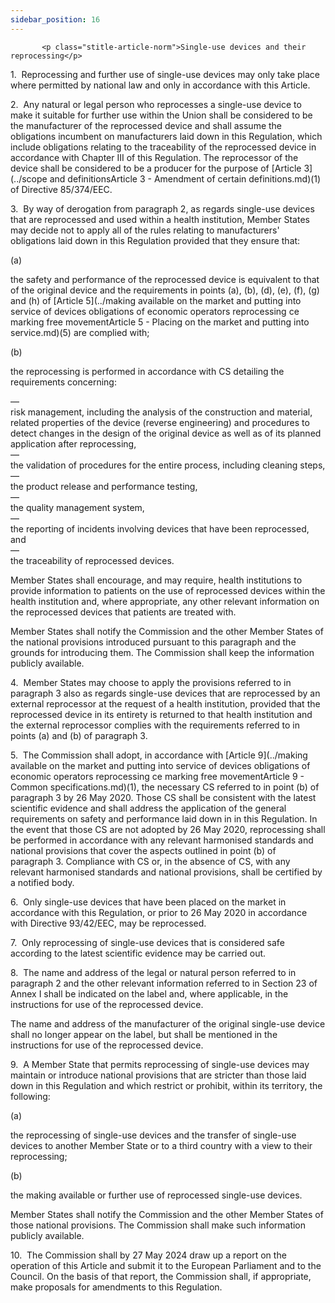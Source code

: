 ```yaml
---
sidebar_position: 16
---
```

           <p class="stitle-article-norm">Single-use devices and their reprocessing</p>
   <p class="norm">1.&nbsp;&nbsp;Reprocessing and further use of 
single-use devices may only take place where permitted by national law 
and only in accordance with this Article.</p>
   <p class="norm">2.&nbsp;&nbsp;Any natural or legal person who 
reprocesses a single-use device to make it suitable for further use 
within the Union shall be considered to be the manufacturer of the 
reprocessed device and shall assume the obligations incumbent on 
manufacturers laid down in this Regulation, which include obligations 
relating to the traceability of the reprocessed device in accordance 
with Chapter III of this Regulation. The reprocessor of the device shall
 be considered to be a producer for the purpose of [Article&nbsp;3](../scope and definitionsArticle 3 - Amendment of certain definitions.md)(1) of 
Directive&nbsp;85/374/EEC.</p>
   <p class="norm">3.&nbsp;&nbsp;By way of derogation from 
paragraph&nbsp;2, as regards single-use devices that are reprocessed and
 used within a health institution, Member&nbsp;States may decide not to 
apply all of the rules relating to manufacturers' obligations laid down 
in this Regulation provided that they ensure that:</p>
   <div class="grid-container grid-list">
      <div class="list grid-list-column-1">
         <span>(a)&nbsp;</span>
      </div>
      <div class="grid-list-column-2">
         <p class="norm">the safety and performance of the reprocessed 
device is equivalent to that of the original device and the requirements
 in points (a), (b), (d), (e), (f), (g) and (h) of [Article&nbsp;5](../making available on the market and putting  into service of devices obligations of economic operators  reprocessing ce marking free movementArticle 5 - Placing on the market and putting into service.md)(5) are
 complied with;</p>
      </div>
   </div>
   <div class="grid-container grid-list">
      <div class="list grid-list-column-1">
         <span>(b)&nbsp;</span>
      </div>
      <div class="grid-list-column-2">
         <p class="norm">the reprocessing is performed in accordance with CS detailing the requirements concerning:</p>
         <div class="grid-container grid-list">
            <div class="list grid-list-column-1">
               <span>—&nbsp;</span>
            </div>
            <div class="grid-list-column-2">
               <div class="list">risk management, including the analysis
 of the construction and material, related properties of the device 
(reverse engineering) and procedures to detect changes in the design of 
the original device as well as of its planned application after 
reprocessing,</div>
            </div>
         </div>
         <div class="grid-container grid-list">
            <div class="list grid-list-column-1">
               <span>—&nbsp;</span>
            </div>
            <div class="grid-list-column-2">
               <div class="list">the validation of procedures for the entire process, including cleaning steps,</div>
            </div>
         </div>
         <div class="grid-container grid-list">
            <div class="list grid-list-column-1">
               <span>—&nbsp;</span>
            </div>
            <div class="grid-list-column-2">
               <div class="list">the product release and performance testing,</div>
            </div>
         </div>
         <div class="grid-container grid-list">
            <div class="list grid-list-column-1">
               <span>—&nbsp;</span>
            </div>
            <div class="grid-list-column-2">
               <div class="list">the quality management system,</div>
            </div>
         </div>
         <div class="grid-container grid-list">
            <div class="list grid-list-column-1">
               <span>—&nbsp;</span>
            </div>
            <div class="grid-list-column-2">
               <div class="list">the reporting of incidents involving devices that have been reprocessed, and</div>
            </div>
         </div>
         <div class="grid-container grid-list">
            <div class="list grid-list-column-1">
               <span>—&nbsp;</span>
            </div>
            <div class="grid-list-column-2">
               <div class="list">the traceability of reprocessed devices.</div>
            </div>
         </div>
      </div>
   </div>
   <p class="norm">Member&nbsp;States shall encourage, and may require, 
health institutions to provide information to patients on the use of 
reprocessed devices within the health institution and, where 
appropriate, any other relevant information on the reprocessed devices 
that patients are treated with.</p>
   <p class="norm">Member&nbsp;States shall notify the Commission and 
the other Member&nbsp;States of the national provisions introduced 
pursuant to this paragraph&nbsp;and the grounds for introducing them. 
The Commission shall keep the information publicly available.</p>
   <p class="norm">4.&nbsp;&nbsp;Member&nbsp;States may choose to apply 
the provisions referred to in paragraph&nbsp;3 also as regards 
single-use devices that are reprocessed by an external reprocessor at 
the request of a health institution, provided that the reprocessed 
device in its entirety is returned to that health institution and the 
external reprocessor complies with the requirements referred to in 
points (a) and (b) of paragraph&nbsp;3.</p>
   <p class="norm">5.&nbsp;&nbsp;The Commission shall adopt, in 
accordance with [Article&nbsp;9](../making available on the market and putting  into service of devices obligations of economic operators  reprocessing ce marking free movementArticle 9 - Common specifications.md)(1), the necessary CS referred to in 
point&nbsp;(b) of paragraph&nbsp;3 by 26 May 2020. Those CS shall be 
consistent with the latest scientific evidence and shall address the 
application of the general requirements on safety and performance laid 
down in in this Regulation. In the event that those CS are not adopted 
by 26 May 2020, reprocessing shall be performed in accordance with any 
relevant harmonised standards and national provisions that cover the 
aspects outlined in point&nbsp;(b) of paragraph&nbsp;3. Compliance with 
CS or, in the absence of CS, with any relevant harmonised standards and 
national provisions, shall be certified by a notified body.</p>
   <p class="norm">6.&nbsp;&nbsp;Only single-use devices that have been 
placed on the market in accordance with this Regulation, or prior to 
26&nbsp;May 2020 in accordance with Directive&nbsp;93/42/EEC, may be 
reprocessed.</p>
   <p class="norm">7.&nbsp;&nbsp;Only reprocessing of single-use devices
 that is considered safe according to the latest scientific evidence may
 be carried out.</p>
   <p class="norm">8.&nbsp;&nbsp;The name and address of the legal or 
natural person referred to in paragraph&nbsp;2 and the other relevant 
information referred to in Section&nbsp;23 of Annex&nbsp;I shall be 
indicated on the label and, where applicable, in the instructions for 
use of the reprocessed device.</p>
   <p class="norm">The name and address of the manufacturer of the 
original single-use device shall no longer appear on the label, but 
shall be mentioned in the instructions for use of the reprocessed 
device.</p>
   <p class="norm">9.&nbsp;&nbsp;A Member&nbsp;State that permits 
reprocessing of single-use devices may maintain or introduce national 
provisions that are stricter than those laid down in this Regulation and
 which restrict or prohibit, within its territory, the following:</p>
   <div class="grid-container grid-list">
      <div class="list grid-list-column-1">
         <span>(a)&nbsp;</span>
      </div>
      <div class="grid-list-column-2">
         <p class="norm">the reprocessing of single-use devices and the 
transfer of single-use devices to another Member&nbsp;State or to a 
third country with a view to their reprocessing;</p>
      </div>
   </div>
   <div class="grid-container grid-list">
      <div class="list grid-list-column-1">
         <span>(b)&nbsp;</span>
      </div>
      <div class="grid-list-column-2">
         <p class="norm">the making available or further use of reprocessed single-use devices.</p>
      </div>
   </div>
   <p class="norm">Member&nbsp;States shall notify the Commission and 
the other Member&nbsp;States of those national provisions. The 
Commission shall make such information publicly available.</p>
   <p class="norm">10.&nbsp;&nbsp;The Commission shall by 27 May 2024 
draw up a report on the operation of this Article&nbsp;and submit it to 
the European Parliament and to the Council. On the basis of that report,
 the Commission shall, if appropriate, make proposals for amendments to 
this Regulation.</p>